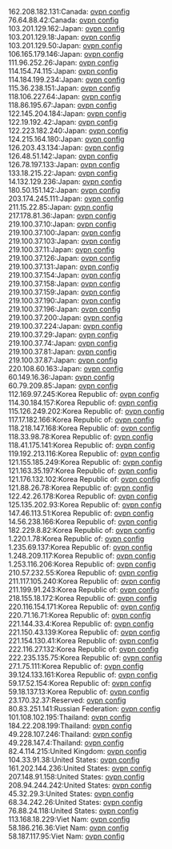 162.208.182.131:Canada: [ovpn config](vpn/162_208_182_131.ovpn)  
76.64.88.42:Canada: [ovpn config](vpn/76_64_88_42.ovpn)  
103.201.129.162:Japan: [ovpn config](vpn/103_201_129_162.ovpn)  
103.201.129.18:Japan: [ovpn config](vpn/103_201_129_18.ovpn)  
103.201.129.50:Japan: [ovpn config](vpn/103_201_129_50.ovpn)  
106.165.179.146:Japan: [ovpn config](vpn/106_165_179_146.ovpn)  
111.96.252.26:Japan: [ovpn config](vpn/111_96_252_26.ovpn)  
114.154.74.115:Japan: [ovpn config](vpn/114_154_74_115.ovpn)  
114.184.199.234:Japan: [ovpn config](vpn/114_184_199_234.ovpn)  
115.36.238.151:Japan: [ovpn config](vpn/115_36_238_151.ovpn)  
118.106.227.64:Japan: [ovpn config](vpn/118_106_227_64.ovpn)  
118.86.195.67:Japan: [ovpn config](vpn/118_86_195_67.ovpn)  
122.145.204.184:Japan: [ovpn config](vpn/122_145_204_184.ovpn)  
122.19.192.42:Japan: [ovpn config](vpn/122_19_192_42.ovpn)  
122.223.182.240:Japan: [ovpn config](vpn/122_223_182_240.ovpn)  
124.215.164.180:Japan: [ovpn config](vpn/124_215_164_180.ovpn)  
126.203.43.134:Japan: [ovpn config](vpn/126_203_43_134.ovpn)  
126.48.51.142:Japan: [ovpn config](vpn/126_48_51_142.ovpn)  
126.78.197.133:Japan: [ovpn config](vpn/126_78_197_133.ovpn)  
133.18.215.22:Japan: [ovpn config](vpn/133_18_215_22.ovpn)  
14.132.129.236:Japan: [ovpn config](vpn/14_132_129_236.ovpn)  
180.50.151.142:Japan: [ovpn config](vpn/180_50_151_142.ovpn)  
203.174.245.111:Japan: [ovpn config](vpn/203_174_245_111.ovpn)  
211.15.22.85:Japan: [ovpn config](vpn/211_15_22_85.ovpn)  
217.178.81.36:Japan: [ovpn config](vpn/217_178_81_36.ovpn)  
219.100.37.10:Japan: [ovpn config](vpn/219_100_37_10.ovpn)  
219.100.37.100:Japan: [ovpn config](vpn/219_100_37_100.ovpn)  
219.100.37.103:Japan: [ovpn config](vpn/219_100_37_103.ovpn)  
219.100.37.11:Japan: [ovpn config](vpn/219_100_37_11.ovpn)  
219.100.37.126:Japan: [ovpn config](vpn/219_100_37_126.ovpn)  
219.100.37.131:Japan: [ovpn config](vpn/219_100_37_131.ovpn)  
219.100.37.154:Japan: [ovpn config](vpn/219_100_37_154.ovpn)  
219.100.37.158:Japan: [ovpn config](vpn/219_100_37_158.ovpn)  
219.100.37.159:Japan: [ovpn config](vpn/219_100_37_159.ovpn)  
219.100.37.190:Japan: [ovpn config](vpn/219_100_37_190.ovpn)  
219.100.37.196:Japan: [ovpn config](vpn/219_100_37_196.ovpn)  
219.100.37.200:Japan: [ovpn config](vpn/219_100_37_200.ovpn)  
219.100.37.224:Japan: [ovpn config](vpn/219_100_37_224.ovpn)  
219.100.37.29:Japan: [ovpn config](vpn/219_100_37_29.ovpn)  
219.100.37.74:Japan: [ovpn config](vpn/219_100_37_74.ovpn)  
219.100.37.81:Japan: [ovpn config](vpn/219_100_37_81.ovpn)  
219.100.37.87:Japan: [ovpn config](vpn/219_100_37_87.ovpn)  
220.108.60.163:Japan: [ovpn config](vpn/220_108_60_163.ovpn)  
60.149.16.36:Japan: [ovpn config](vpn/60_149_16_36.ovpn)  
60.79.209.85:Japan: [ovpn config](vpn/60_79_209_85.ovpn)  
112.169.97.245:Korea Republic of: [ovpn config](vpn/112_169_97_245.ovpn)  
114.30.184.157:Korea Republic of: [ovpn config](vpn/114_30_184_157.ovpn)  
115.126.249.202:Korea Republic of: [ovpn config](vpn/115_126_249_202.ovpn)  
117.17.182.166:Korea Republic of: [ovpn config](vpn/117_17_182_166.ovpn)  
118.218.147.168:Korea Republic of: [ovpn config](vpn/118_218_147_168.ovpn)  
118.33.98.78:Korea Republic of: [ovpn config](vpn/118_33_98_78.ovpn)  
118.41.175.141:Korea Republic of: [ovpn config](vpn/118_41_175_141.ovpn)  
119.192.213.116:Korea Republic of: [ovpn config](vpn/119_192_213_116.ovpn)  
121.155.185.249:Korea Republic of: [ovpn config](vpn/121_155_185_249.ovpn)  
121.163.35.197:Korea Republic of: [ovpn config](vpn/121_163_35_197.ovpn)  
121.176.132.102:Korea Republic of: [ovpn config](vpn/121_176_132_102.ovpn)  
121.88.26.78:Korea Republic of: [ovpn config](vpn/121_88_26_78.ovpn)  
122.42.26.178:Korea Republic of: [ovpn config](vpn/122_42_26_178.ovpn)  
125.135.202.93:Korea Republic of: [ovpn config](vpn/125_135_202_93.ovpn)  
147.46.113.51:Korea Republic of: [ovpn config](vpn/147_46_113_51.ovpn)  
14.56.238.166:Korea Republic of: [ovpn config](vpn/14_56_238_166.ovpn)  
182.229.8.82:Korea Republic of: [ovpn config](vpn/182_229_8_82.ovpn)  
1.220.1.78:Korea Republic of: [ovpn config](vpn/1_220_1_78.ovpn)  
1.235.69.137:Korea Republic of: [ovpn config](vpn/1_235_69_137.ovpn)  
1.248.209.117:Korea Republic of: [ovpn config](vpn/1_248_209_117.ovpn)  
1.253.116.206:Korea Republic of: [ovpn config](vpn/1_253_116_206.ovpn)  
210.57.232.55:Korea Republic of: [ovpn config](vpn/210_57_232_55.ovpn)  
211.117.105.240:Korea Republic of: [ovpn config](vpn/211_117_105_240.ovpn)  
211.199.91.243:Korea Republic of: [ovpn config](vpn/211_199_91_243.ovpn)  
218.155.18.172:Korea Republic of: [ovpn config](vpn/218_155_18_172.ovpn)  
220.116.154.171:Korea Republic of: [ovpn config](vpn/220_116_154_171.ovpn)  
220.71.16.71:Korea Republic of: [ovpn config](vpn/220_71_16_71.ovpn)  
221.144.33.4:Korea Republic of: [ovpn config](vpn/221_144_33_4.ovpn)  
221.150.43.139:Korea Republic of: [ovpn config](vpn/221_150_43_139.ovpn)  
221.154.130.41:Korea Republic of: [ovpn config](vpn/221_154_130_41.ovpn)  
222.116.27.132:Korea Republic of: [ovpn config](vpn/222_116_27_132.ovpn)  
222.235.135.75:Korea Republic of: [ovpn config](vpn/222_235_135_75.ovpn)  
27.1.75.111:Korea Republic of: [ovpn config](vpn/27_1_75_111.ovpn)  
39.124.133.161:Korea Republic of: [ovpn config](vpn/39_124_133_161.ovpn)  
59.17.52.154:Korea Republic of: [ovpn config](vpn/59_17_52_154.ovpn)  
59.18.137.13:Korea Republic of: [ovpn config](vpn/59_18_137_13.ovpn)  
23.170.32.37:Reserved: [ovpn config](vpn/23_170_32_37.ovpn)  
80.83.251.141:Russian Federation: [ovpn config](vpn/80_83_251_141.ovpn)  
101.108.102.195:Thailand: [ovpn config](vpn/101_108_102_195.ovpn)  
184.22.208.199:Thailand: [ovpn config](vpn/184_22_208_199.ovpn)  
49.228.107.246:Thailand: [ovpn config](vpn/49_228_107_246.ovpn)  
49.228.147.4:Thailand: [ovpn config](vpn/49_228_147_4.ovpn)  
82.4.114.215:United Kingdom: [ovpn config](vpn/82_4_114_215.ovpn)  
104.33.91.38:United States: [ovpn config](vpn/104_33_91_38.ovpn)  
161.202.144.236:United States: [ovpn config](vpn/161_202_144_236.ovpn)  
207.148.91.158:United States: [ovpn config](vpn/207_148_91_158.ovpn)  
208.94.244.242:United States: [ovpn config](vpn/208_94_244_242.ovpn)  
45.32.29.3:United States: [ovpn config](vpn/45_32_29_3.ovpn)  
68.34.242.26:United States: [ovpn config](vpn/68_34_242_26.ovpn)  
76.88.24.118:United States: [ovpn config](vpn/76_88_24_118.ovpn)  
113.168.18.229:Viet Nam: [ovpn config](vpn/113_168_18_229.ovpn)  
58.186.216.36:Viet Nam: [ovpn config](vpn/58_186_216_36.ovpn)  
58.187.117.95:Viet Nam: [ovpn config](vpn/58_187_117_95.ovpn)  
